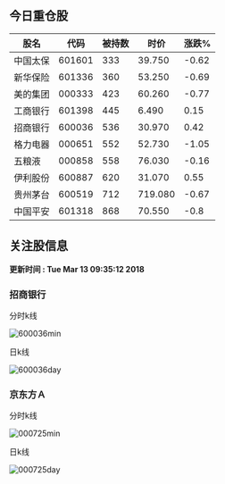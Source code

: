 
## 今日重仓股 

|股名|代码|被持数|时价|涨跌%|
|---|---|---|---|---|
|中国太保|601601|333|39.750|-0.62|
|新华保险|601336|360|53.250|-0.69|
|美的集团|000333|423|60.260|-0.77|
|工商银行|601398|445|6.490|0.15|
|招商银行|600036|536|30.970|0.42|
|格力电器|000651|552|52.730|-1.05|
|五粮液|000858|558|76.030|-0.16|
|伊利股份|600887|620|31.070|0.55|
|贵州茅台|600519|712|719.080|-0.67|
|中国平安|601318|868|70.550|-0.8|

## 关注股信息
**更新时间 : Tue Mar 13 09:35:12 2018**
### 招商银行 
分时k线

![600036min](http://image.sinajs.cn/newchart/min/n/sh600036.gif)

日k线

![600036day](http://image.sinajs.cn/newchart/daily/n/sh600036.gif)

### 京东方Ａ 
分时k线

![000725min](http://image.sinajs.cn/newchart/min/n/sz000725.gif)

日k线

![000725day](http://image.sinajs.cn/newchart/daily/n/sz000725.gif)
